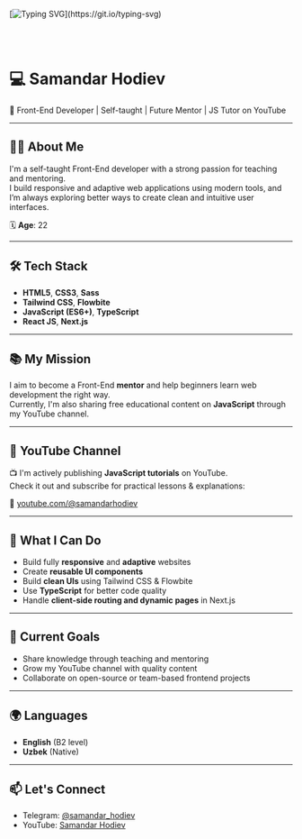 [![Typing SVG](https://readme-typing-svg.herokuapp.com?font=Fira+Code&weight=600&duration=3000&pause=2000&color=34D399&background=99D45710&multiline=true&width=460&height=36&lines=I+am+a+Front-End+developer..)](https://git.io/typing-svg)



<br><br>


# 💻 Samandar Hodiev

🎯 Front-End Developer | Self-taught | Future Mentor | JS Tutor on YouTube

---

## 👨‍💻 About Me

I'm a self-taught Front-End developer with a strong passion for teaching and mentoring.  
I build responsive and adaptive web applications using modern tools, and I’m always exploring better ways to create clean and intuitive user interfaces.

🗓 **Age**: 22

---

## 🛠 Tech Stack

- **HTML5**, **CSS3**, **Sass**
- **Tailwind CSS**, **Flowbite**
- **JavaScript (ES6+)**, **TypeScript**
- **React JS**, **Next.js**

---

## 📚 My Mission

I aim to become a Front-End **mentor** and help beginners learn web development the right way.  
Currently, I'm also sharing free educational content on **JavaScript** through my YouTube channel.

---

## 🎥 YouTube Channel

📺 I'm actively publishing **JavaScript tutorials** on YouTube.  
Check it out and subscribe for practical lessons & explanations:

🔗 [youtube.com/@samandarhodiev](https://www.youtube.com/@samandarhodiev)

---

## 📱 What I Can Do

- Build fully **responsive** and **adaptive** websites
- Create **reusable UI components**
- Build **clean UIs** using Tailwind CSS & Flowbite
- Use **TypeScript** for better code quality
- Handle **client-side routing and dynamic pages** in Next.js

---

## 🚀 Current Goals

- Share knowledge through teaching and mentoring
- Grow my YouTube channel with quality content
- Collaborate on open-source or team-based frontend projects

---

## 🌍 Languages

- **English** (B2 level)
- **Uzbek** (Native)

---

## 📫 Let's Connect

- Telegram: [@samandar_hodiev](https://t.me/samandar_hodiev)
- YouTube: [Samandar Hodiev](https://www.youtube.com/@samandarhodiev)
